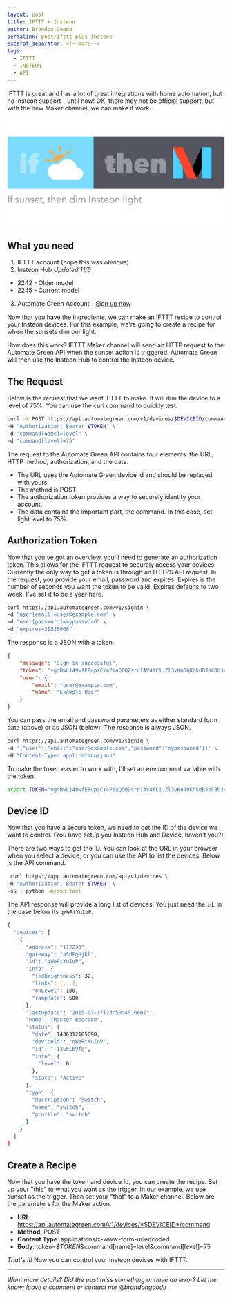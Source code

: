 ```yaml
---
layout: post
title: IFTTT + Insteon
author: Brandon Goode
permalink: post/ifttt-plus-insteon
excerpt_separator: <!--more-->
tags:
  - IFTTT
  - INSTEON
  - API
---
```

IFTTT is great and has a lot of great integrations with home automation, but no Insteon support - until now! OK, there may not be official support, but with the new Maker channel, we can make it work.

![If sunset then dim Insteon light](/assets/posts/ifttt-plus-insteon.png)


<!--more-->

## What you need
1. IFTTT account (hope this was obvious)
2. Insteon Hub *Updated 11/6*
  * 2242 - Older model
  * 2245 - Current model
3. Automate Green Account - [Sign up now](https://app.automategreen.com/signup)

Now that you have the ingredients, we can make an IFTTT recipe to control your Insteon devices.  For this example, we're going to create a recipe for when the sunsets dim our light.

How does this work?  IFTTT Maker channel will send an HTTP request to the Automate Green API when the sunset action is triggered.  Automate Green will then use the Insteon Hub to control the Insteon device.

## The Request

Below is the request that we want IFTTT to make. It will dim the device to a level of 75%. You can use the curl command to quickly test.

```sh
curl -X POST https://api.automategreen.com/v1/devices/$DEVICEID/command \
-H "Authorization: Bearer $TOKEN" \
-d "command[name]=level" \
-d "command[level]=75"
```

The request to the Automate Green API contains four elements: the URL, HTTP method, authorization, and the data.

- The URL uses the Automate Green device id and should be replaced with yours.
- The method is POST.
- The authorization token provides a way to securely identify your account.
- The data contains the important part, the command. In this case, set light level to 75%.

## Authorization Token

Now that you've got an overview, you'll need to generate an authorization token.  This allows for the IFTTT request to securely access your devices.  Currently the only way to get a token is through an HTTPS API request. In the request, you provide your email, password and expires. Expires is the number of seconds you want the token to be valid. Expires defaults to two week.  I've set it to be a year here.

```sh
curl https://api.automategreen.com/v1/signin \
-d "user[email]=user@example.com" \
-d "user[password]=mypassword" \
-d "expires=31536000"
```

The response is a JSON with a token.

```json
{
    "message": "Sign in successful",
    "token": "vgdBwL149wfE8upzCY4PiaQOQZsrcIAV4fC1.Zl3vKu5bKhkdBJoCBbJ4ujqMtpvgdBwL149wfE8upzCY4PiaQOQZsrcIAV4fC1xZl3vKu5b.hkdBJoCBbJ4ujqMtpvgdBwL149wfE8upzCY4PiaQOQZ",
    "user": {
        "email": "user@example.com",
        "name": "Example User"
    }
}
```

You can pass the email and password parameters as either standard form data (above) or as JSON (below).  The response is always JSON.

```sh
curl https://api.automategreen.com/v1/signin \
-d '{"user":{"email":"user@example.com","password":"mypassword"}}' \
-H "Content-Type: application/json"
```

To make the token easier to work with, I'll set an environment variable with the token.

```sh
export TOKEN="vgdBwL149wfE8upzCY4PiaQOQZsrcIAV4fC1.Zl3vKu5bKhkdBJoCBbJ4ujqMtpvgdBwL149wfE8upzCY4PiaQOQZsrcIAV4fC1xZl3vKu5b.hkdBJoCBbJ4ujqMtpvgdBwL149wfE8upzCY4PiaQOQZ"
```


## Device ID

Now that you have a secure token, we need to get the ID of the device we want to control. (You have setup you Insteon Hub and Device, haven't you?)

There are two ways to get the ID. You can look at the URL in your browser when you select a device, or you can use the API to list the devices. Below is the API command.

```sh
 curl https://app.automategreen.com/api/v1/devices \
-H "Authorization: Bearer $TOKEN" \
-sS | python -mjson.tool
```

The API response will provide a long list of devices.  You just need the `id`. In the case below its `qWeRtYuIoP`.

```sh
{
  "devices": [
    {
      "address": "112233",
      "gateway": "aSdFgHjKl",
      "id": "qWeRtYuIoP",
      "info": {
        "ledBrightness": 32,
        "links": [...],
        "onLevel": 100,
        "rampRate": 500
      },
      "lastUpdate": "2015-07-17T23:50:45.666Z",
      "name": "Master Bedroom",
      "status": {
        "date": 1436312185098,
        "deviceId": "qWeRtYuIoP",
        "id": "-13SKLb9fg",
        "info": {
          "level": 0
        },
        "state": "Active"
      },
      "type": {
        "description": "Switch",
        "name": "switch",
        "profile": "switch"
      }
    }
  ]
}
```


## Create a Recipe

Now that you have the token and device Id, you can create the recipe.  Set up your "this" to what you want as the trigger.  In our example, we use sunset as the trigger. Then set your "that" to a Maker channel.  Below are the parameters for the Maker action.

- **URL**: https://api.automategreen.com/v1/devices/*$DEVICEID*/command
- **Method**: POST
- **Content Type**: applications/x-www-form-urlencoded
- **Body**: token=*$TOKEN*&command[name]=level&command[level]=75

*That's it!* Now you can control your Insteon devices with IFTTT.

<hr>

*Want more details?  Did the post miss something or have an error?  Let me know; leave a comment or contact me [@brandongoode](https://twitter.com/brandongoode)*



